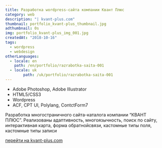 ```yaml
---
title: Разработка wordpress-сайта компании Квант Плюс
category: web
description: "| kvant-plus.com"
thumbnail: portfolio_kvant-plus_thumbnail.jpg
adthumbnail: 0s
img: portfolio_kvant-plus_img_001.jpg
createdAt: "2018-10-16"
tags: 
  - wordpress
  - webdesign
otherLanguages:
  - locale: en
    path: /en/portfolio/razrabotka-saita-001
  - locale: uk
		path: /uk/portfolio/razrabotka-saita-001
---
```


- Adobe Photoshop, Adobe Illustrator
- HTML5/CSS3
- Wordpress
- ACF, CPT UI, Polylang, ContctForm7

Разработка многостраничного сайта-каталога компании “КВАНТ ПЛЮС”. Реализованы адаптивность, многоязычность, поиск по сайту, интерактивная карта, форма обратнойсвязи, кастомные типы поля, кастомные типы записи

[перейти на kvant-plus.com](http://kvant-plus.com)